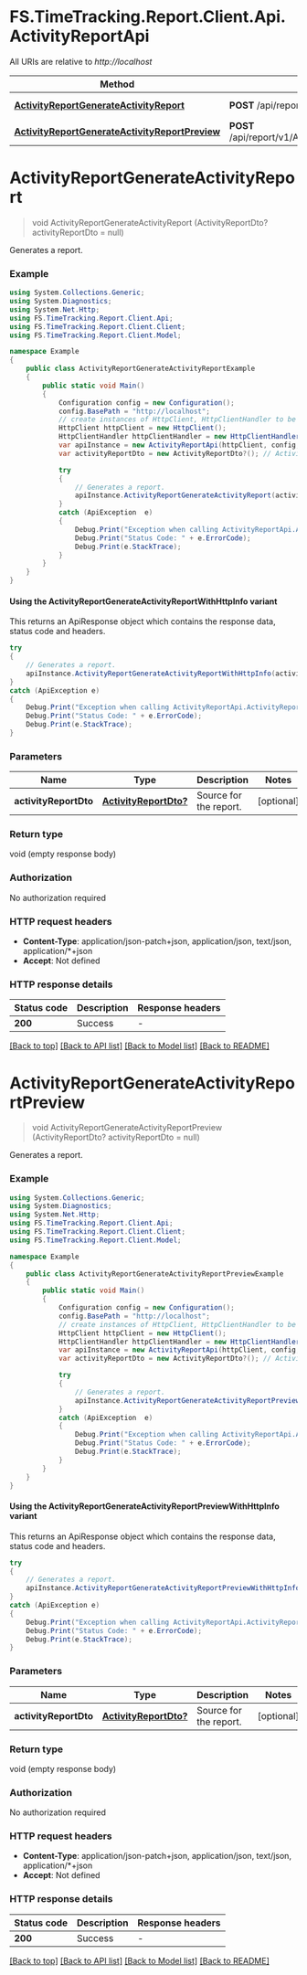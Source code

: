 # FS.TimeTracking.Report.Client.Api.ActivityReportApi

All URIs are relative to *http://localhost*

| Method | HTTP request | Description |
|--------|--------------|-------------|
| [**ActivityReportGenerateActivityReport**](ActivityReportApi.md#activityreportgenerateactivityreport) | **POST** /api/report/v1/ActivityReport/GenerateActivityReport | Generates a report. |
| [**ActivityReportGenerateActivityReportPreview**](ActivityReportApi.md#activityreportgenerateactivityreportpreview) | **POST** /api/report/v1/ActivityReport/GenerateActivityReportPreview | Generates a report. |

<a name="activityreportgenerateactivityreport"></a>
# **ActivityReportGenerateActivityReport**
> void ActivityReportGenerateActivityReport (ActivityReportDto? activityReportDto = null)

Generates a report.

### Example
```csharp
using System.Collections.Generic;
using System.Diagnostics;
using System.Net.Http;
using FS.TimeTracking.Report.Client.Api;
using FS.TimeTracking.Report.Client.Client;
using FS.TimeTracking.Report.Client.Model;

namespace Example
{
    public class ActivityReportGenerateActivityReportExample
    {
        public static void Main()
        {
            Configuration config = new Configuration();
            config.BasePath = "http://localhost";
            // create instances of HttpClient, HttpClientHandler to be reused later with different Api classes
            HttpClient httpClient = new HttpClient();
            HttpClientHandler httpClientHandler = new HttpClientHandler();
            var apiInstance = new ActivityReportApi(httpClient, config, httpClientHandler);
            var activityReportDto = new ActivityReportDto?(); // ActivityReportDto? | Source for the report. (optional) 

            try
            {
                // Generates a report.
                apiInstance.ActivityReportGenerateActivityReport(activityReportDto);
            }
            catch (ApiException  e)
            {
                Debug.Print("Exception when calling ActivityReportApi.ActivityReportGenerateActivityReport: " + e.Message);
                Debug.Print("Status Code: " + e.ErrorCode);
                Debug.Print(e.StackTrace);
            }
        }
    }
}
```

#### Using the ActivityReportGenerateActivityReportWithHttpInfo variant
This returns an ApiResponse object which contains the response data, status code and headers.

```csharp
try
{
    // Generates a report.
    apiInstance.ActivityReportGenerateActivityReportWithHttpInfo(activityReportDto);
}
catch (ApiException e)
{
    Debug.Print("Exception when calling ActivityReportApi.ActivityReportGenerateActivityReportWithHttpInfo: " + e.Message);
    Debug.Print("Status Code: " + e.ErrorCode);
    Debug.Print(e.StackTrace);
}
```

### Parameters

| Name | Type | Description | Notes |
|------|------|-------------|-------|
| **activityReportDto** | [**ActivityReportDto?**](ActivityReportDto?.md) | Source for the report. | [optional]  |

### Return type

void (empty response body)

### Authorization

No authorization required

### HTTP request headers

 - **Content-Type**: application/json-patch+json, application/json, text/json, application/*+json
 - **Accept**: Not defined


### HTTP response details
| Status code | Description | Response headers |
|-------------|-------------|------------------|
| **200** | Success |  -  |

[[Back to top]](#) [[Back to API list]](../README.md#documentation-for-api-endpoints) [[Back to Model list]](../README.md#documentation-for-models) [[Back to README]](../README.md)

<a name="activityreportgenerateactivityreportpreview"></a>
# **ActivityReportGenerateActivityReportPreview**
> void ActivityReportGenerateActivityReportPreview (ActivityReportDto? activityReportDto = null)

Generates a report.

### Example
```csharp
using System.Collections.Generic;
using System.Diagnostics;
using System.Net.Http;
using FS.TimeTracking.Report.Client.Api;
using FS.TimeTracking.Report.Client.Client;
using FS.TimeTracking.Report.Client.Model;

namespace Example
{
    public class ActivityReportGenerateActivityReportPreviewExample
    {
        public static void Main()
        {
            Configuration config = new Configuration();
            config.BasePath = "http://localhost";
            // create instances of HttpClient, HttpClientHandler to be reused later with different Api classes
            HttpClient httpClient = new HttpClient();
            HttpClientHandler httpClientHandler = new HttpClientHandler();
            var apiInstance = new ActivityReportApi(httpClient, config, httpClientHandler);
            var activityReportDto = new ActivityReportDto?(); // ActivityReportDto? | Source for the report. (optional) 

            try
            {
                // Generates a report.
                apiInstance.ActivityReportGenerateActivityReportPreview(activityReportDto);
            }
            catch (ApiException  e)
            {
                Debug.Print("Exception when calling ActivityReportApi.ActivityReportGenerateActivityReportPreview: " + e.Message);
                Debug.Print("Status Code: " + e.ErrorCode);
                Debug.Print(e.StackTrace);
            }
        }
    }
}
```

#### Using the ActivityReportGenerateActivityReportPreviewWithHttpInfo variant
This returns an ApiResponse object which contains the response data, status code and headers.

```csharp
try
{
    // Generates a report.
    apiInstance.ActivityReportGenerateActivityReportPreviewWithHttpInfo(activityReportDto);
}
catch (ApiException e)
{
    Debug.Print("Exception when calling ActivityReportApi.ActivityReportGenerateActivityReportPreviewWithHttpInfo: " + e.Message);
    Debug.Print("Status Code: " + e.ErrorCode);
    Debug.Print(e.StackTrace);
}
```

### Parameters

| Name | Type | Description | Notes |
|------|------|-------------|-------|
| **activityReportDto** | [**ActivityReportDto?**](ActivityReportDto?.md) | Source for the report. | [optional]  |

### Return type

void (empty response body)

### Authorization

No authorization required

### HTTP request headers

 - **Content-Type**: application/json-patch+json, application/json, text/json, application/*+json
 - **Accept**: Not defined


### HTTP response details
| Status code | Description | Response headers |
|-------------|-------------|------------------|
| **200** | Success |  -  |

[[Back to top]](#) [[Back to API list]](../README.md#documentation-for-api-endpoints) [[Back to Model list]](../README.md#documentation-for-models) [[Back to README]](../README.md)

